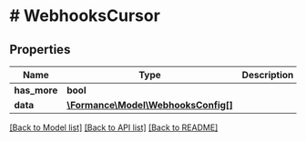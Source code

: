 # # WebhooksCursor

## Properties

Name | Type | Description | Notes
------------ | ------------- | ------------- | -------------
**has_more** | **bool** |  |
**data** | [**\Formance\Model\WebhooksConfig[]**](WebhooksConfig.md) |  |

[[Back to Model list]](../../README.md#models) [[Back to API list]](../../README.md#endpoints) [[Back to README]](../../README.md)
